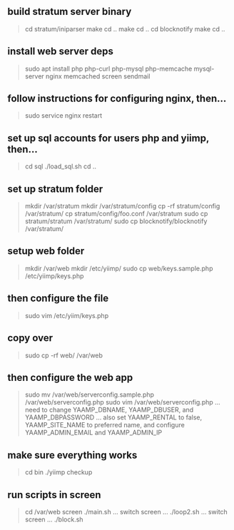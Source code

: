 build stratum server binary
---
> cd stratum/iniparser
> make
> cd ..
> make
> cd ..
> cd blocknotify
> make
> cd ..

install web server deps
---
> sudo apt install php php-curl php-mysql php-memcache mysql-server nginx memcached screen sendmail

follow instructions for configuring nginx, then...
---
> sudo service nginx restart

set up sql accounts for users php and yiimp, then...
---
> cd sql
> ./load_sql.sh
> cd ..

set up stratum folder
---
> mkdir /var/stratum
> mkdir /var/stratum/config
> cp -rf stratum/config /var/stratum/
> cp stratum/config/foo.conf /var/stratum
> sudo cp stratum/stratum /var/stratum/
> sudo cp blocknotify/blocknotify /var/stratum/

setup web folder
---
> mkdir /var/web
> mkdir /etc/yiimp/
> sudo cp web/keys.sample.php /etc/yiimp/keys.php

then configure the file
---
> sudo vim /etc/yiim/keys.php

copy over
---
> sudo cp -rf web/ /var/web

then configure the web app
---
> sudo mv /var/web/serverconfig.sample.php /var/web/serverconfig.php
> sudo vim /var/web/serverconfig.php
> ... need to change YAAMP_DBNAME, YAAMP_DBUSER, and YAAMP_DBPASSWORD
> ... also set YAAMP_RENTAL to false, YAAMP_SITE_NAME to preferred name, and configure YAAMP_ADMIN_EMAIL and YAAMP_ADMIN_IP

make sure everything works
---
> cd bin
> ./yiimp checkup

run scripts in screen
---
> cd /var/web
> screen
> ./main.sh
> ... switch screen ...
> ./loop2.sh
> ... switch screen ...
> ./block.sh
